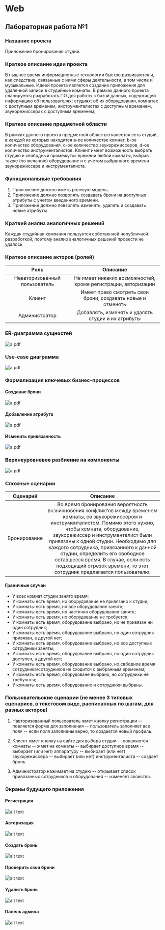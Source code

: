 # Web
## Лабораторная работа №1
### Название проекта
Приложение бронирования студий.
### Краткое описание идеи проекта
В нышнее время информационные технологии быстро развиваются и, как следствие, связанные с ними сферы деятельности, в том числе и музыкальные. Идеей проекта является создание приложения для удаленной записи в студийные комнаты. В рамках данного проекта планируется разработать ПО для работы с базой данных, содержащей информацию об пользователях; студиях; об их оборудовании, комнатах с доступным временем, инструменталистах с доступным временем, звукорежиссерах с доступным временем;

### Краткое описание предметной области
В рамках данного проекта предметной областью явлеется сеть студий, в каждой из которых находится a-ое количество комнат, b-ое количество оборудования, c-ое количество звукорежиссеров, d-ое количество инструменталистов. Клиент имеет возможность выбрать студию и свободный промежуток времени любой комнаты, выбрав также (по желанию) оборудование и с учетом выбранного времени звукорежиссера и инструменталиста.

### Функциональные требования
1. Приложение должно иметь ролевую модель.
2. Приложение должно позволять создавать брони на доступные атрибуты с учетом введенного времени.
3. Приложение должно повзолять изменять, удалять и создавать новые атрибуты


### Краткий анализ аналогичных решений
Каждая студийная компания пользуется собственной непубличной разработкой, поэтому анализ аналогичных решений провести не удалось 

### Краткое описание акторов (ролей)
|Роль|Описание|
|:-:|:-:|
|Неавторизованный пользователь|Не имеет никаких возможностей, кроме регистрации, авторизации|
|Клиент|Имеет право смотреть свои брони, создавать новые и отменять|
|Администратор|Добавлять, изменять и удалять студии и их атрибуты|

### ER-диаграмма сущностей

![a.pdf](./docs/img/er_s.svg)

### Use-case диаграмма

![a.pdf](./docs/img/use_case.svg)

### Формализация ключевых бизнес-процессов
#### Создание брони
![a.pdf](./docs/img/reservation_bpmn.svg)
#### Добавление атрибута
![a.pdf](./docs/img/add_bpmn.svg)
#### Изменить привязанность
![a.pdf](./docs/img/owner_bpmn.svg)

### Верхнеуровневое разбиение на компоненты

![a.pdf](./docs/img/components.svg)

<!-- ### Диаграмма классов

![a.pdf](./docs/img/uml_bl_da.svg) -->

### Сложные сценарии
|Сценарий|Описание|
|:-:|:-:|
|Бронирование|Во время бронирования вероятность возникновения конфликтов между временем комнаты, со звукорежиссером и инструменталистом. Помимо этого нужно, чтобы комната, оборудование, звукорежиссер и инструменталист были привязаны к одной студии. Необходимо для каждого сотрудника, привязанного к данной студии, определить его свободное оставшееся время. В случае, если есть подходящий отрезок времени, то этот сотрудник предлагается пользователю.|

#### Граничные случаи

- У всех комнат студии занято время;
- У комнаты есть время, но оборудование не привязано к студии;
- У комнаты есть время, но все оборудование занято;
- У комнаты есть время, но частично оборудование занято;
- У комнаты есть время, но оборудование не требуется;
- У комнаты есть время, оборудование выбрано, но не привязан ни один сотрудник;
- У комнаты есть время, оборудование выбрано, но один сотрудник привязан, а другой нет;
- У комнаты есть время, оборудование выбрано, но все доступные сотрудники заняты;
- У комнаты есть время, оборудование выбрано, но один сотрудник доступен, а другой нет;
- У комнаты есть время, оборудование выбрано, но свбодное время сотрудника/сотрудников не сходится с выбранным временем;
- У комнаты есть время, оборудоване выбрано, но сотрудники не требуются;
- У комнаты есть время, оборудование и сотрудники выбраны.


### Пользовательские сценарии (не менее 3 типовых сценариев, в текстовом виде, расписанных по шагам, для разных акторов)
1. Навторизованный пользователь жмет кнопку регистрации -- повляется форма для заполнения -- пользователь заполняет все поля -- если поля заполнены верно, то создается новый профиль.

2. Клиент жмет кнопку на сайте для выбора студии -- появляются комнаты -- жмет на комнаты -- выбирает доступное время -- выбирает (или нет) аппаратуру -- выбирает (или нет) звукорежиссера -- выбирает (или нет) инструменталиста -- создает бронь.

3. Администратор нажимает на студию -- открывает список привязанных сотрудников и оборудования -- изменяет свойства.

### Экраны будущего приложения
#### Регистрация
![alt text](./docs/img/signup.png)
#### Авторизация
![alt text](./docs/img/login.png)
#### Создать бронь
![alt text](./docs/img/reserve.png)
#### Проверить свои брони
![alt text](./docs/img/check.png)
#### Удалить бронь
![alt text](./docs/img/remove.png)
#### Панель админа
![alt text](./docs/img/admin.png)
